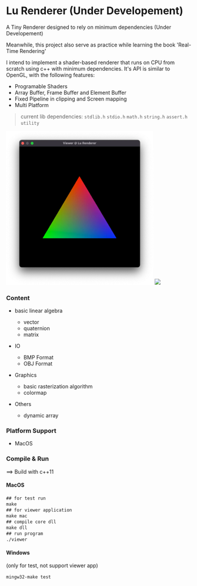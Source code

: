 # Lu Renderer (Under Developement)

A Tiny Renderer designed to rely on minimum dependencies (Under Developement)

Meanwhile, this project also serve as practice while learning the book 'Real-Time Rendering'

I intend to implement a shader-based renderer that runs on CPU from scratch using c++ with minimum dependencies. It's API is similar to OpenGL, with the following features:

- Programable Shaders
- Array Buffer, Frame Buffer and Element Buffer
- Fixed Pipeline in clipping and Screen mapping
- Multi Platform

> current lib dependencies:  `stdlib.h`   `stdio.h`   `math.h`   `string.h`   `assert.h`   `utility`

<img src="images/triangle_rasterization.webp" width="400px" />

<img src="images/wireframe_bunny.gif" width="400px" />

### Content

- basic linear algebra
  - vector
  - quaternion
  - matrix

- IO
  - BMP Format
  - OBJ Format

- Graphics
  - basic rasterization algorithm
  - colormap

- Others
  - dynamic array

### Platform Support

- MacOS

### Compile & Run

==> Build with c++11

#### MacOS

```shell
## for test run
make
## for viewer application
make mac
## compile core dll
make dll
## run program
./viewer
```

#### Windows 

(only for test, not support viewer app)

```shell
mingw32-make test
```
